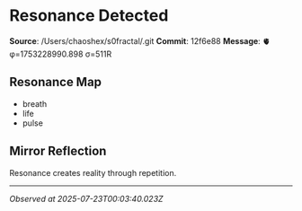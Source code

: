 # Resonance Detected

**Source**: /Users/chaoshex/s0fractal/.git
**Commit**: 12f6e88
**Message**: 🫀 φ=1753228990.898 σ=511R 

## Resonance Map
- breath
- life
- pulse

## Mirror Reflection
Resonance creates reality through repetition.

---
*Observed at 2025-07-23T00:03:40.023Z*
